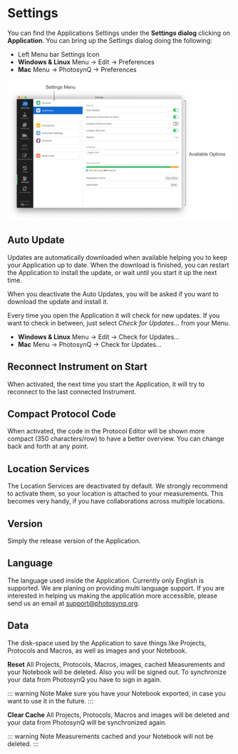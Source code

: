 # Settings

You can find the Applications Settings under the **Settings dialog** clicking on **Application**. You can bring up the Settings dialog doing the following:

+ Left Menu bar <i class="fa fa-sliders"></i> Settings Icon
+ **Windows & Linux** Menu → Edit → Preferences
+ **Mac** Menu → PhotosynQ → Preferences

![Desktop Application Settings Dialog](./images/settings.png)

## Auto Update

Updates are automatically downloaded when available helping you to keep your Application up to date. When the download is finished, you can restart the Application to install the update, or wait until you start it up the next time.

When you deactivate the Auto Updates, you will be asked if you want to download the update and install it.

Every time you open the Application it will check for new updates. If you want to check in between, just select *Check for Updates...* from your Menu.

+ **Windows & Linux** Menu → Edit → Check for Updates...
+ **Mac** Menu → PhotosynQ → Check for Updates...

## Reconnect Instrument on Start

When activated, the next time you start the Application, it will try to reconnect to the last connected Instrument.

## Compact Protocol Code

When activated, the code in the Protocol Editor will be shown more compact (350 characters/row) to have a better overview. You can change back and forth at any point.

## Location Services

The Location Services are deactivated by default. We strongly recommend to activate them, so your location is attached to your measurements. This becomes very handy, if you have collaborations across multiple locations.

## Version

Simply the release version of the Application.

## Language

The language used inside the Application. Currently only English is supported. We are planing on providing multi language support. If you are interested in helping us making the application more accessible, please send us an email at <support@photosynq.org>.

## Data

The disk-space used by the Application to save things like Projects, Protocols and Macros, as well as images and your Notebook.

**Reset**
All Projects, Protocols, Macros, images, cached Measurements and your Notebook will be deleted. Also you will be signed out. To synchronize your data from PhotosynQ you have to sign in again.

::: warning Note
Make sure you have your Notebook exported, in case you want to use it in the future.
:::

**Clear Cache**
All Projects, Protocols, Macros and images will be deleted and your data from PhotosynQ will be synchronized again.

::: warning Note
Measurements cached and your Notebook will not be deleted.
:::
